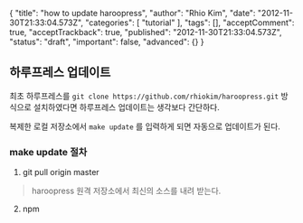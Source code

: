 {
    "title": "how to update haroopress",
    "author": "Rhio Kim",
    "date": "2012-11-30T21:33:04.573Z",
    "categories": [
        "tutorial"
    ],
    "tags": [],
    "acceptComment": true,
    "acceptTrackback": true,
    "published": "2012-11-30T21:33:04.573Z",
    "status": "draft",
    "important": false,
    "advanced": {}
}

## 하루프레스 업데이트

최초 하루프레스를 `git clone https://github.com/rhiokim/haroopress.git` 방식으로 설치하였다면 
하루프레스 업데이트는 생각보다 간단하다.

복제한 로컬 저장소에서 `make update` 를 입력하게 되면 자동으로 업데이트가 된다.

### make update 절차

1. git pull origin master
> haroopress 원격 저장소에서 최신의 소스를 내려 받는다.
2. npm
